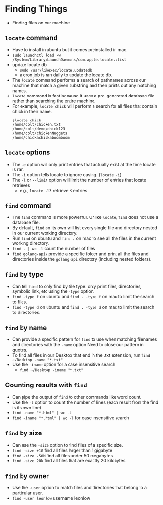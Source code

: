 # Finding Things

- Finding files on our machine.

## `locate` command

- Have to install in ubuntu but it comes preinstalled in mac.
- `sudo launchctl load -w /System/Library/LaunchDaemons/com.apple.locate.plist`
- update locate db
    - `sudo /usr/libexec/locate.updatedb`
    - a cron job is ran daily to update the locate db.
- The `locate` command performs a search of pathnames across our machine that match a given substring and then prints out any matching names.
- `locate` command is fast because it uses a pre-generated database file rather than searching the entire machine.
- For example, `locate chick` will perform a search for all files that contain chick in their name.
    ```
    ❯locate chick
    /home/colt/chicken.txt
    /home/colt/demo/chick123
    /home/colt/chickenNuggets
    /home/chickachickaboomboom
    ```

## `locate` options

- The `-e` option will only print entries that actually exist at the time locate is ran.
- The `-i` option tells locate to ignore casing. (`locate -i`)
- The `-l` or `--limit` option will limit the number of entries that locate retrieves
    - e.g., `locate -l3` retrieve 3 entries

## `find` command

- The `find` command is more powerful. Unlike `locate`, `find` does not use a database file.
- By default, `find` on its own will list every single file and directory nested in our current working directory.
- Run `find` on ubuntu and `find .` on mac to see all the files in the current working directory.
- `find . | wc -l` count the number of files
- `find golang-api/` provide a specific folder and print all the files and directories inside the `golang-api` directory (including nested folders).

## `find` by type

- Can tell `find` to only find by file type: only print files, directories, symbolic link, etc using the `-type` option.
- `find -type f` on ubuntu and `find . -type f` on mac to limit the search to files.
- `find -type d` on ubuntu and `find . -type d` on mac to limit the search to directories.

## `find` by name

- Can provide a specific pattern for `find` to use when matching filenames and directories with the `-name` option Need to close our pattern in quotes.
- To find all files in our Desktop that end in the .txt extension, run `find ~/Desktop -name "*.txt"`
- Use the `-iname` option for a case insensitive search
    - `find ~/Desktop -iname "*.txt"`

## Counting results with `find`

- Can pipe the output of `find` to other commands like word count.
- Use the `-l` option to count the number of lines (each result from the find is its own line).
- `find -name "*.html" | wc -l`
- `find -iname "*.html" | wc -l` for case insensitive search

## `find` by size

- Can use the `-size` option to find files of a specific size.
- `find -size +1G` find all files larger than 1 gigabyte
- `find -size -50M` find all files under 50 megabytes
- `find -size 20k` find all files that are exactly 20 kilobytes

## `find` by owner

- Use the `-user` option to match files and directories that belong to a particular user.
- `find -user leonlow` username leonlow